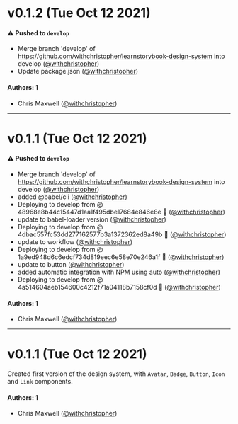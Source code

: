 # v0.1.2 (Tue Oct 12 2021)

#### ⚠️ Pushed to `develop`

- Merge branch 'develop' of https://github.com/withchristopher/learnstorybook-design-system into develop ([@withchristopher](https://github.com/withchristopher))
- Update package.json ([@withchristopher](https://github.com/withchristopher))

#### Authors: 1

- Chris Maxwell ([@withchristopher](https://github.com/withchristopher))

---

# v0.1.1 (Tue Oct 12 2021)

#### ⚠️ Pushed to `develop`

- Merge branch 'develop' of https://github.com/withchristopher/learnstorybook-design-system into develop ([@withchristopher](https://github.com/withchristopher))
- added @babel/cli ([@withchristopher](https://github.com/withchristopher))
- Deploying to develop from @ 48968e8b44c15447d1aa1f495dbe17684e846e8e 🚀 ([@withchristopher](https://github.com/withchristopher))
- update to babel-loader version ([@withchristopher](https://github.com/withchristopher))
- Deploying to develop from @ 4dbac557fc53dd277162577b3a1372362ed8a49b 🚀 ([@withchristopher](https://github.com/withchristopher))
- update to workflow ([@withchristopher](https://github.com/withchristopher))
- Deploying to develop from @ 1a9ed948d6c6edcf734d819eec6e58e70e246a1f 🚀 ([@withchristopher](https://github.com/withchristopher))
- update to button ([@withchristopher](https://github.com/withchristopher))
- added automatic integration with NPM using auto ([@withchristopher](https://github.com/withchristopher))
- Deploying to develop from @ 4a514604aeb154600c4212f71a04118b7158cf0d 🚀 ([@withchristopher](https://github.com/withchristopher))

#### Authors: 1

- Chris Maxwell ([@withchristopher](https://github.com/withchristopher))

---

# v0.1.1 (Tue Oct 12 2021)

Created first version of the design system, with `Avatar`, `Badge`, `Button`, `Icon` and `Link` components.

#### Authors: 1

- Chris Maxwell ([@withchristopher](https://github.com/withchristopher))

